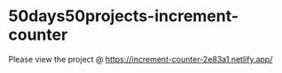 # 50days50projects-increment-counter

Please view the project @ https://increment-counter-2e83a1.netlify.app/

